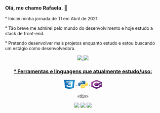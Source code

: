 ### Olá, me chamo Rafaela. 👋

° Iniciei minha jornada de TI em Abril de 2021.

° Tão breve me admirei pelo mundo do desenvolvimento e hoje estudo a stack de front-end.

° Pretendo desenvolver mais projetos enquanto estudo e estou buscando um estágio como desenvolvedora.

<div>
<div align="center">
  <a href="https://github.com/PaixaoR">
  <img height="180em" src="https://github-readme-stats.vercel.app/api?username=PaixaoR&show_icons=true&theme=dark&include_all_commits=true&count_private=true"/>
  <img height="180em" src="https://github-readme-stats.vercel.app/api/top-langs/?username=PaixaoR&layout=compact&langs_count=7&theme=dark"/>


### ° Ferramentas e linguagens que atualmente estudo/uso:
    
   <img align="center" alt="Rafa-CSS" height="30" width="40" src="https://raw.githubusercontent.com/devicons/devicon/master/icons/css3/css3-original.svg">
  <img align="center" alt="Rafa-Python" height="30" width="40" src="https://raw.githubusercontent.com/devicons/devicon/master/icons/python/python-original.svg">
  <img align="center" alt="Rafa-Csharp" height="30" width="40" src="https://raw.githubusercontent.com/devicons/devicon/master/icons/csharp/csharp-original.svg">
    
    
    
    <div>
  <a href="https://www.instagram.com/invites/contact/?i=pm5eu4qjgugm&utm_content=i6gda77" target="_blank"><img src="https://img.shields.io/badge/-Instagram-%23E4405F?style=for-the-badge&logo=instagram&logoColor=white" target="_blank"></a>
  <a href = "mailto:faelaferreira4@gmail.com"><img src="https://img.shields.io/badge/-Gmail-%23333?style=for-the-badge&logo=gmail&logoColor=white" target="_blank"></a>
  <a href="https://www.linkedin.com/in/rafaela-ferreira-" target="_blank"><img src="https://img.shields.io/badge/-LinkedIn-%230077B5?style=for-the-badge&logo=linkedin&logoColor=white" target="_blank"></a> 
